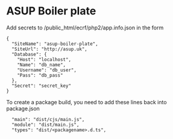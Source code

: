 # ASUP Boiler plate

Add secrets to /public_html/ecrf/php2/app.info.json in the form

```
{
  "SiteName": "asup-boiler-plate",
  "SiteUrl": "http://asup.uk",
  "Database": {
    "Host": "localhost",
    "Name": "db_name",
    "Username": "db_user",
    "Pass": "db_pass"
  },
  "Secret": "secret_key"
}
```

To create a package build, you need to add these lines back into package.json

```
  "main": "dist/cjs/main.js",
  "module": "dist/main.js",
  "types": "dist/<packagename>.d.ts",
```

